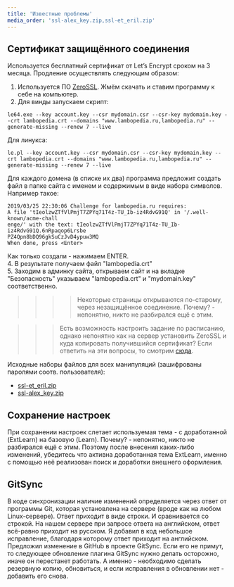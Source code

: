 ```yaml
---
title: 'Известные проблемы'
media_order: 'ssl-alex_key.zip,ssl-et_eril.zip'
---
```


## Сертификат защищённого соединения
Используется бесплатный сертификат от Let’s Encrypt сроком на 3 месяца. Продление осуществлять следующим образом:
1. Используется ПО [ZeroSSL](https://zerossl.com). Жмём скачать и ставим программу к себе на компьютер.
2. Для винды запускаем скрипт:
```
le64.exe --key account.key --csr mydomain.csr --csr-key mydomain.key --crt lambopedia.crt --domains "www.lambopedia.ru,lambopedia.ru" --generate-missing --renew 7 --live
```  
Для линукса:  
```
le.pl --key account.key --csr mydomain.csr --csr-key mydomain.key --crt lambopedia.crt --domains "www.lambopedia.ru,lambopedia.ru" --generate-missing --renew 7 --live
```  

Для каждого домена (в списке их два) программа предложит создать файл в папке сайта с именем и содержимым в виде набора символов. Например такое:  

```
2019/03/25 22:30:06 Challenge for lambopedia.ru requires:
A file 'tIeolzwZTfVlPmjT7ZPYq71T4z-TU_Ib-iz4RdvG91Q' in '/.well-known/acme-chall
enge/' with the text: tIeolzwZTfVlPmjT7ZPYq71T4z-TU_Ib-iz4RdvG91Q.6nRpaqop6Lrsbe
PZ4Qpn8bDQ96gkSuCzJvD4ypuw3MQ
When done, press <Enter>
```  

Как только создали - нажимаем ENTER.  
4. В результате получаем файл "lambopedia.crt"  
5. Заходим в админку сайта, открываем сайт и на вкладке "Безопасность" указываем "lambopedia.crt" и "mydomain.key" соответственно.  

>>>> Некоторые страницы открываются по-старому, через незащищённое соединение. Почему? - непонятно, никто не разбирался ещё с этим.
 
>>> Есть возможность настроить задание по расписанию, однако непонятно как на сервер установить ZeroSSL и куда копировать получившийся сертификат? Если ответить на эти вопросы, то смотрим [сюда](https://zerossl.com/usage.html#Certificate_renewal___automation).

Исходные наборы файлов для всех манипуляций (зашифрованы паролями соотв. пользователя):
* [ssl-et_eril.zip](ssl-et_eril.zip)
* [ssl-alex_key.zip](ssl-alex_key.zip)

## Сохранение настроек
При сохранении настроек слетает используемая тема - с доработанной (ExtLearn) на базовую (Learn). Почему? - непонятно, никто не разбирался ещё с этим. Поэтому после внесения каких-либо изменений, убедитесь что активна доработанная тема ExtLearn, именно с помощью неё реализован поиск и доработки внешнего оформления.

## GitSync
В коде синхронизации наличие изменений определяется через ответ от программы Git, которая установлена на сервере (вроде как на любом Linux-сервере). Ответ приходит в виде строки. И сравнивается со строкой. На нашем сервере при запросе ответа на английском, ответ всё-равно приходит на русском. Я добавил в код небольшое исправление, благодаря которому ответ приходит на английском. Предложил изменение в GitHub в проекте GitSync. Если его не примут, то следующее обновление плагина GitSync нужно делать осторожно, иначе он перестанет работать. А именно - необходимо сделать резервную копию, обновиться, и если исправления в обновлении нет - добавить его снова.  
